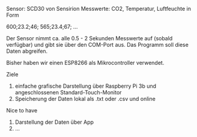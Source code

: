 Sensor: SCD30 von Sensirion
Messwerte: CO2, Temperatur, Luftfeuchte in Form

600;23.2;46;
565;23.4;67;
...

Der Sensor nimmt ca. alle 0.5 - 2 Sekunden Messwerte auf (sobald verfügbar) und gibt sie über den COM-Port aus.
Das Programm soll diese Daten abgreifen.

Bisher haben wir einen ESP8266 als Mikrocontroller verwendet.


Ziele
1) einfache grafische Darstellung über Raspberry Pi 3b und angeschlossenen Standard-Touch-Monitor
2) Speicherung der Daten lokal als .txt oder .csv und online

Nice to have
1) Darstellung der Daten über App
2) ...




